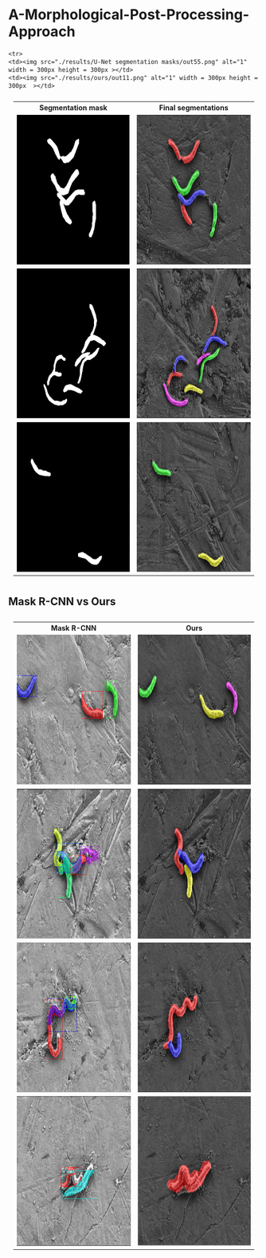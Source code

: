 # A-Morphological-Post-Processing-Approach


<table align='center' style="padding:10px">
  <tr><th>Segmentation mask</th>  <th>Final segmentations</th></tr>
  


  <tr>
    <td><img src="./results/U-Net segmentation masks/out11.png" alt="1" width = 300px height = 300px ></td>
    <td><img src="./results/ours/out1.png" alt="1" width = 300px height = 300px  ></td>      
  </tr>

  <tr>
    <td><img src="./results/U-Net segmentation masks/out22.png" alt="1" width = 300px height = 300px ></td>
    <td><img src="./results/ours/out2.png" alt="1" width = 300px height = 300px  ></td>      
  </tr>


	
<tr>
    <td><img src="./results/U-Net segmentation masks/out111.png" alt="1" width = 300px height = 300px ></td>
    <td><img src="./results/ours/out11.png" alt="1" width = 300px height = 300px  ></td>      
  </tr>
	
	<tr>
    <td><img src="./results/U-Net segmentation masks/out55.png" alt="1" width = 300px height = 300px ></td>
    <td><img src="./results/ours/out11.png" alt="1" width = 300px height = 300px  ></td>      
  </tr>
</table>


## Mask R-CNN vs Ours

<table align='center' style="padding:10px">
  <tr><th>Mask R-CNN</th>  <th>Ours</th></tr>

  <tr>
		<td><img src="./results/mask_rcnn/out10.png" alt="1" width = 300px height = 300px ></td>
		<td><img src="./results/ours/out10.png" alt="1" width = 300px height = 300px  ></td>      
  </tr>
  
  <tr>
	<td><img src="./results/mask_rcnn/out6.png" alt="1" width = 300px height = 300px ></td>
	<td><img src="./results/ours/out6.png" alt="1" width = 300px height = 300px  ></td>      
  </tr>
	
 <tr>
	<td><img src="./results/mask_rcnn/out7.png" alt="1" width = 300px height = 300px ></td>
	<td><img src="./results/ours/out7.png" alt="1" width = 300px height = 300px  ></td>      
  </tr>
	
<tr>
	<td><img src="./results/mask_rcnn/err2.png" alt="1" width = 300px height = 300px ></td>
	<td><img src="./results/ours/err2.png" alt="1" width = 300px height = 300px  ></td>      
  </tr>
	
  
 </table>
